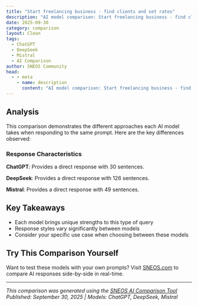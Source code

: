 ```yaml
---
title: "Start freelancing business - find clients and set rates"
description: "AI model comparison: Start freelancing business - find clients and set rates..."
date: 2025-09-30
category: comparison
layout: Clean
tags:
  - ChatGPT
  - DeepSeek
  - Mistral
  - AI Comparison
author: SNEOS Community
head:
  - - meta
    - name: description
      content: "AI model comparison: Start freelancing business - find clients and set rates..."
---
```


<ChatComparison
  title="Start freelancing business - find clients and set rates"
  prompt="Start freelancing business - find clients and set rates"
  :responses='{"ChatGPT": "Starting a freelancing business and finding clients while setting your rates can be a rewarding but challenging process. Here\u2019s a step-by-step guide to help you get started:\n\n### 1. Identify Your Skills and Services\n- **Evaluate your strengths:** What skills or services can you offer? (e.g., writing, graphic design, web development, marketing)\n- **Define your niche:** Specializing can help you stand out and attract clients who need your specific expertise.\n\n### 2. Build a Portfolio\n- **Create samples:** If you don\u2019t have previous client work, create sample projects to showcase your skills.\n- **Build a website or use platforms:** Set up a simple website or use freelancing platforms like Upwork, Fiverr, or Behance to display your portfolio.\n\n### 3. Set Your Rates\n- **Research market rates:** Look at what other freelancers in your niche and experience level are charging.\n- **Decide on pricing method:** Choose between hourly rates or project-based fees.\n- **Consider your expenses:** Factor in taxes, tools, time spent on non-billable tasks, and living expenses.\n- **Start modestly:** You can start with lower rates to build your client base and increase rates as you gain experience.\n\n### 4. Find Clients\n- **Use freelancing platforms:** Join sites like Upwork, Freelancer, Fiverr, or specialized job boards related to your field.\n- **Network:** Let friends, family, former colleagues, and social media connections know about your services.\n- **Cold outreach:** Reach out to potential clients via email or LinkedIn with a personalized message and pitch.\n- **Attend events:** Participate in industry meetups, webinars, and conferences to meet potential clients.\n- **Content marketing:** Start a blog, create videos, or share helpful content related to your niche to attract clients organically.\n\n### 5. Manage Your Business\n- **Create contracts:** Always use agreements to define scope, payment terms, deadlines, and deliverables.\n- **Set payment terms:** Decide on upfront deposits, milestones, or payments upon completion.\n- **Track time and expenses:** Use tools like Toggl, Harvest, or QuickBooks.\n- **Deliver quality work:** Build a reputation for reliability and quality to encourage repeat business and referrals.\n\n### Additional Tips\n- **Keep learning:** Continuously improve your skills and adapt to industry trends.\n- **Ask for testimonials:** Positive reviews help build credibility.\n- **Be professional:** Communicate clearly and meet deadlines.\n\n---\n\nIf you want, I can help you draft sample emails for outreach, suggest pricing based on your skills, or help create a portfolio outline! Just let me know.", "DeepSeek": "Of course! Starting a freelancing business is an exciting journey. It\u0027s equal parts building your craft, running a business, and selling your services.\n\nHere is a comprehensive, step-by-step guide to help you find clients and set your rates confidently.\n\n---\n\n### **Part 1: Laying the Foundation (Before You Look for Clients)**\n\nYou can\u0027t build a house without a foundation. Don\u0027t start reaching out to clients until you\u0027ve checked these boxes.\n\n#### **1. Define Your Niche \u0026 Services**\n* **Why it matters:** \u0022I do graphic design\u0022 is too broad. \u0022I design brand identities for sustainable consumer brands\u0022 is specific and attractive to a target audience.\n* **How to do it:**\n * **Specialize:** What are you exceptionally good at? (e.g., writing SEO-optimized blog posts for tech startups, building sales funnels in ClickFunnels, managing social media for B2B companies).\n * **Package Your Services:** Create clear service packages. For example:\n * **Package A:** Brand Identity Kit (Logo, Color Palette, Typography) - $X\n * **Package B:** Brand Identity \u002B Basic Social Media Kit - $Y\n * **Package C:** Full Brand Campaign - $Z\n\n#### **2. Build Your Online Presence \u0026 Portfolio**\nYour portfolio is your most powerful sales tool.\n\n* **Create a Professional Website:** Use platforms like Carrd, Squarespace, or WordPress. It must include:\n * A clear description of who you help and how.\n * Your portfolio (see below).\n * Testimonials (even if they\u0027re from friends or past colleagues at first).\n * A clear \u0022Contact Me\u0022 or \u0022Book a Call\u0022 button.\n* **Develop a Killer Portfolio:**\n * **Quality over Quantity:** 3-5 fantastic, detailed projects are better than 20 mediocre ones.\n * **Show Your Process:** For each project, write a case study. Explain the client\u0027s problem, your solution, and the results (e.g., \u0022Increased website traffic by 40%\u0022).\n * **No Clients Yet? Create Spec Work:** Design a fake logo for a brand you love. Write a blog post for a popular website. Build a mock-up app interface. This shows your skills and initiative.\n\n#### **3. Set Up Your Business Logistics**\n* **Pricing Structure:** Decide on your model (more on this in Part 3).\n* **Contracts:** **NEVER work without a contract.** Use templates from resources like:\n * The Freelancer\u0027s Union\n * Docracy\n * Or invest in a legal template from a service like **Bonsai** or **PandaDoc**.\n* **Invoicing:** Use free tools like **Wave Apps** or **Zoho Invoice** to look professional and get paid easily.\n\n---\n\n### **Part 2: How to Find Clients**\n\nThis is the active part. Use a mix of these strategies.\n\n#### **The \u0022Warm Market\u0022 \u0026 Networking (Low-Hanging Fruit)**\n* **Tell Everyone:** Let friends, family, and former colleagues know you\u0027re freelancing. Be specific: \u0022I\u0027m now offering web design services for small local businesses.\u0022\n* **Leverage LinkedIn:**\n * Optimize your profile headline: \u0022Freelance Copywriter | Helping SaaS Companies Convert Visitors into Users.\u0022\n * Post regularly about your expertise.\n * Engage thoughtfully with posts from potential clients in your industry.\n * Use LinkedIn to find and connect with marketing managers or founders at companies you\u0027d like to work with.\n\n#### **Online Platforms (The Grind)**\nPlatforms like Upwork, Fiverr, and Toptal are great for getting initial experience and reviews, but the competition can be fierce.\n\n* **Strategy is Key:**\n * **Create a Standout Profile:** Niche down. Instead of \u0022Video Editor,\u0022 say \u0022Video Editor for Tech Explainer Videos.\u0022\n * **Write Custom Proposals:** Never use a generic template. Mention the client\u0027s project by name and propose a specific idea.\n * **Start with Smaller Projects** to build your reviews, then raise your rates.\n\n#### **Cold Outreach (The Direct Approach)**\nThis is highly effective but requires courage.\n\n* **Find Your Targets:** Make a list of 20-50 companies that fit your ideal client profile.\n* **Craft a Personal Email/LinkedIn Message:**\n * **Subject:** A hook about *them*, not you. (\u0022Loved your recent product launch, but noticed a typo on your homepage...\u0022)\n * **Opener:** Compliment their work.\n * **Problem \u0026 Solution:** Briefly state a problem they might have and how you can solve it. \u0022I noticed your blog hasn\u0027t been updated in 3 months. I specialize in writing SEO-driven content that can help you regain that traffic.\u0022\n * **Call to Action:** \u0022Are you free for a 15-minute chat next week?\u0022\n * **Portfolio Link:** Include a link to your most relevant project.\n\n#### **Content Marketing \u0026 Community Building (The Long Game)**\nThis establishes you as an authority and brings clients to you.\n\n* **Share Your Knowledge:** Post on Twitter/X, LinkedIn, or a personal blog about your craft.\n* **Network in Online Communities:** Join Slack groups, Discords, or Reddit communities where your clients hang out. Don\u0027t spam. Provide value, answer questions, and your DMs will become a lead source.\n\n---\n\n### **Part 3: How to Set Your Freelance Rates**\n\nThis is the most common point of anxiety. Let\u0027s demystify it.\n\n#### **Pricing Models: Which One to Use?**\n* **Hourly Rate:** Good for projects with unclear scope or ongoing support.\n * **Downside:** You\u0027re penalized for being efficient.\n* **Project-Based / Flat Fee:** The gold standard for most projects. You charge a fixed price for a defined deliverable.\n * **Upside:** You get rewarded for your efficiency. The client knows the cost upfront.\n* **Value-Based Pricing:** The holy grail. You charge based on the value you provide to the client (e.g., a percentage of sales generated, or a fee based on the project\u0027s ROI).\n * **Example:** A sales page you write is projected to make the client $50,000. Charging $5,000 is a no-brainer for them.\n\n#### **How to Calculate Your Rate (The Formula)**\n1. **Determine Your Annual Salary:** What do you want to earn? (e.g., $80,000).\n2. **Add Business Expenses:** Software, taxes, healthcare, etc. (e.g., \u002B$20,000). Total = $100,000.\n3. **Determine Billable Hours:** You won\u0027t be billing 40 hours/week. You\u0027ll spend time on marketing, admin, etc. A safe estimate is **~1000 billable hours per year**.\n4. **Do the Math:**\n * **$100,000 (Salary \u002B Expenses) / 1000 (Billable Hours) = $100/Hour.**\n\nThis is your *baseline* rate. Now, adjust it based on:\n\n* **Experience \u0026 Niche:** A specialist with 10 years of experience charges more than a generalist just starting.\n* **Market Rates:** Research what other freelancers in your field charge.\n* **Client Budget:** A startup may have a lower budget than a Fortune 500 company. Adjust your scope, not just your rate.\n\n#### **How to Talk About Money With Confidence**\n* **Never say \u0022My rate is $X/hour\u0022 first.** Instead, ask: **\u0022What\u0027s the budget range for this project?\u0022**\n* If they press you, state your project rate or a range. \u0022For a project like this, I typically charge between $2,500 and $4,000, depending on the specific deliverables. I\u0027d be happy to put together a formal proposal.\u0022\n* **If a client says you\u0027re too expensive:**\n * Don\u0027t panic. Reiterate the value and ROI you provide.\n * Ask: \u0022What is your budget?\u0022 You might be able to reduce the project scope to fit their budget.\n * Be prepared to walk away. Undervaluing your work hurts you and the entire industry.\n\n### **Your First 90-Day Action Plan**\n\n1. **Month 1:** Niche down, build your portfolio website, and create your service packages.\n2. **Month 2:** Start with warm outreach and create profiles on 1-2 freelance platforms. Send 5 custom proposals per week.\n3. **Month 3:** Begin a consistent content schedule (e.g., 1 LinkedIn post per week) and start your first round of cold outreach (5-10 emails per week).\n\nFreelancing is a marathon, not a sprint. Stay consistent, deliver exceptional work, and treat your business like the professional entity it is. Good luck", "Mistral": "Starting a freelancing business involves several key steps, including finding clients and setting your rates. Here\u2019s a comprehensive guide to help you get started:\n\n### 1. Define Your Services\n- **Identify Your Skills:** Determine what services you can offer based on your skills and expertise.\n- **Niche Down:** Specializing in a particular area can make you more attractive to clients looking for specific expertise.\n\n### 2. Build Your Portfolio\n- **Create Samples:** Develop a portfolio of your work to showcase your skills. This could be writing samples, design projects, coding examples, etc.\n- **Website:** Create a professional website to display your portfolio and provide information about your services.\n\n### 3. Set Your Rates\n- **Research Industry Standards:** Look at what other freelancers in your field are charging.\n- **Consider Your Experience:** If you\u2019re just starting out, you might need to charge less to attract your first clients.\n- **Hourly vs. Project-Based:** Decide whether you want to charge by the hour or by the project. Hourly rates are more straightforward, while project-based rates can be more lucrative but require careful estimation.\n- **Value-Based Pricing:** Consider the value you bring to the client. If your work can significantly impact their business, you might be able to charge more.\n\n### 4. Find Clients\n- **Networking:**\n - **Local Events:** Attend industry conferences, meetups, and networking events.\n - **Online Communities:** Join LinkedIn groups, Facebook groups, and other online communities related to your field.\n- **Freelance Platforms:**\n - **Upwork:** A large platform with a variety of job opportunities.\n - **Fiverr:** Great for offering specific services at fixed prices.\n - **Freelancer:** Another popular platform with a wide range of projects.\n - **Toptal:** Focuses on high-end freelancers and projects.\n- **Social Media:**\n - **LinkedIn:** Connect with professionals and showcase your work.\n - **Twitter:** Engage with potential clients and share your expertise.\n - **Instagram:** Useful for visual fields like design and photography.\n- **Cold Outreach:**\n - **Email:** Reach out to potential clients directly with a tailored pitch.\n - **LinkedIn Messages:** Connect with decision-makers and pitch your services.\n- **Content Marketing:**\n - **Blog:** Write articles related to your field to demonstrate your expertise.\n - **Guest Posting:** Contribute to other blogs to reach a wider audience.\n\n### 5. Create a Professional Proposal\n- **Customize:** Tailor each proposal to the specific needs and goals of the client.\n- **Highlight Benefits:** Focus on how your services will benefit the client.\n- **Include Testimonials:** If you have past clients, include their testimonials to build credibility.\n\n### 6. Manage Your Business\n- **Contracts:** Always use a contract to outline the scope of work, payment terms, and deadlines.\n- **Invoicing:** Use professional invoicing software to manage your payments.\n- **Time Tracking:** Tools like Toggl or Harvest can help you track your time and ensure you\u2019re billing accurately.\n- **Taxes:** Understand your tax obligations and keep accurate records of your income and expenses.\n\n### 7. Continuous Improvement\n- **Feedback:** Regularly seek feedback from clients to improve your services.\n- **Skill Development:** Continuously update your skills and knowledge to stay competitive.\n- **Marketing:** Keep refining your marketing strategies to attract more clients.\n\n### Example Rate Setting\n- **Beginner:** $20-$40 per hour\n- **Intermediate:** $40-$80 per hour\n- **Expert:** $80-$200\u002B per hour\n\n### Example Client Outreach Email\n\u0060\u0060\u0060plaintext\nSubject: [Your Service] to Boost [Client\u2019s Goal]\n\nHi [Client\u2019s Name],\n\nI hope this email finds you well. I came across [Client\u2019s Company] and was impressed by [specific aspect of their work]. I specialize in [your service] and believe I can help you achieve [specific goal or improvement].\n\nHere are a few examples of my work:\n- [Link to Portfolio Item 1]\n- [Link to Portfolio Item 2]\n\nI would love to discuss how I can contribute to your projects. Are you available for a quick call next week?\n\nBest regards,\n[Your Name]\n[Your Contact Information]\n\u0060\u0060\u0060\n\nBy following these steps, you can establish a strong foundation for your freelancing business and attract clients effectively."}' 
  published-date="22:46"
/>

## Analysis

This comparison demonstrates the different approaches each AI model takes when responding to the same prompt. Here are the key differences observed:

### Response Characteristics

**ChatGPT**: Provides a direct response with 30 sentences. 

**DeepSeek**: Provides a direct response with 126 sentences. 

**Mistral**: Provides a direct response with 49 sentences. 

## Key Takeaways

- Each model brings unique strengths to this type of query
- Response styles vary significantly between models
- Consider your specific use case when choosing between these models

## Try This Comparison Yourself

Want to test these models with your own prompts? Visit [SNEOS.com](https://sneos.com) to compare AI responses side-by-side in real-time.

---

*This comparison was generated using the [SNEOS AI Comparison Tool](https://sneos.com)*
*Published: September 30, 2025 | Models: ChatGPT, DeepSeek, Mistral*
